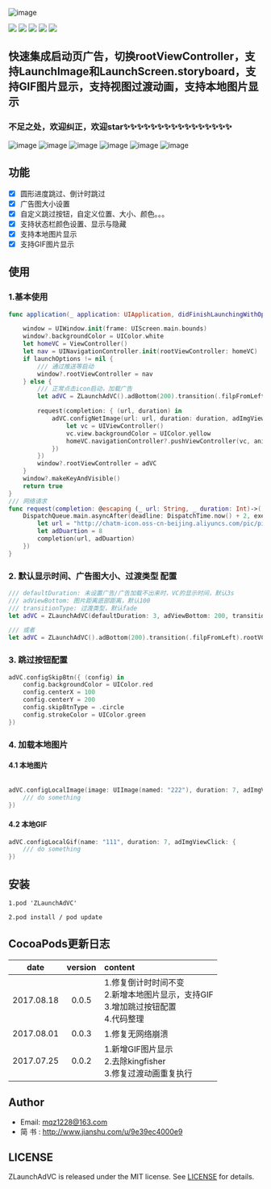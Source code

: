 

![image](https://github.com/MQZHot/ZLaunchAdVC/raw/master/Picture/ZLaunchAdVC.png)

![](https://img.shields.io/badge/platform-iOS-yellow.svg) ![](https://img.shields.io/badge/language-swift-red.svg) ![](https://img.shields.io/badge/support-iOS%208%2B-blue.svg) ![](https://img.shields.io/cocoapods/v/ZLaunchAdVC.svg?style=flat) ![](https://img.shields.io/badge/license-MIT%20License-brightgreen.svg)


## 快速集成启动页广告，切换rootViewController，支持LaunchImage和LaunchScreen.storyboard，支持GIF图片显示，支持视图过渡动画，支持本地图片显示

### 不足之处，欢迎纠正，欢迎star✨✨✨✨✨✨✨✨✨✨✨✨✨✨✨✨


![image](https://github.com/MQZHot/ZLaunchAdVC/raw/master/Picture/pic1.gif) ![image](https://github.com/MQZHot/ZLaunchAdVC/raw/master/Picture/pic2.gif) ![image](https://github.com/MQZHot/ZLaunchAdVC/raw/master/Picture/pic3.gif) ![image](https://github.com/MQZHot/ZLaunchAdVC/raw/master/Picture/pic4.gif) ![image](https://github.com/MQZHot/ZLaunchAdVC/raw/master/Picture/pic5.gif) ![image](https://github.com/MQZHot/ZLaunchAdVC/raw/master/Picture/pic6.gif)

## 功能

- [x] 圆形进度跳过、倒计时跳过
- [x] 广告图大小设置
- [x] 自定义跳过按钮，自定义位置、大小、颜色。。。
- [x] 支持状态栏颜色设置、显示与隐藏
- [x] 支持本地图片显示
- [x] 支持GIF图片显示

## 使用

### 1.基本使用
```swift
func application(_ application: UIApplication, didFinishLaunchingWithOptions launchOptions: [UIApplicationLaunchOptionsKey: Any]?) -> Bool {

    window = UIWindow.init(frame: UIScreen.main.bounds)
    window?.backgroundColor = UIColor.white
    let homeVC = ViewController()
    let nav = UINavigationController.init(rootViewController: homeVC)
    if launchOptions != nil {
        /// 通过推送等启动
        window?.rootViewController = nav
    } else {
        /// 正常点击icon启动，加载广告
        let adVC = ZLaunchAdVC().adBottom(200).transition(.filpFromLeft).configRootVC(nav)

        request(completion: { (url, duration) in
            adVC.configNetImage(url: url, duration: duration, adImgViewClick: {
                let vc = UIViewController()
                vc.view.backgroundColor = UIColor.yellow
                homeVC.navigationController?.pushViewController(vc, animated: true)
            })
        })
        window?.rootViewController = adVC
    }
    window?.makeKeyAndVisible()
    return true
}
/// 网络请求
func request(completion: @escaping (_ url: String, _ duration: Int)->()) -> Void {
    DispatchQueue.main.asyncAfter(deadline: DispatchTime.now() + 2, execute: {
        let url = "http://chatm-icon.oss-cn-beijing.aliyuncs.com/pic/pic_20170724152928869.gif"
        let adDuartion = 8
        completion(url, adDuartion)
    })
}
```

### 2. 默认显示时间、广告图大小、过渡类型 配置

```swift
/// defaultDuration: 未设置广告/广告加载不出来时，VC的显示时间，默认3s
/// adViewBottom: 图片距离底部距离，默认100
/// transitionType: 过渡类型，默认fade
let adVC = ZLaunchAdVC(defaultDuration: 3, adViewBottom: 200, transitionType: .filpFromBottom, rootViewController: nav)

/// 或者
let adVC = ZLaunchAdVC().adBottom(200).transition(.filpFromLeft).rootVC(nav)

```

### 3. 跳过按钮配置

```swift
adVC.configSkipBtn({ (config) in
    config.backgroundColor = UIColor.red
    config.centerX = 100
    config.centerY = 200
    config.skipBtnType = .circle
    config.strokeColor = UIColor.green
})

```
### 4. 加载本地图片

#### 4.1 本地图片
```swift

adVC.configLocalImage(image: UIImage(named: "222"), duration: 7, adImgViewClick: {
    /// do something
})

```
#### 4.2 本地GIF
```swift
adVC.configLocalGif(name: "111", duration: 7, adImgViewClick: {
    /// do something
})
```

## 安装
```
1.pod 'ZLaunchAdVC'

2.pod install / pod update
```
## CocoaPods更新日志
| date | version | content |
|:---:|:---:|:---|
|2017.08.18|0.0.5|1.修复倒计时时间不变<br>2.新增本地图片显示，支持GIF<br>3.增加跳过按钮配置<br>4.代码整理|
|2017.08.01|0.0.3|1.修复无网络崩溃|
|2017.07.25|0.0.2|1.新增GIF图片显示<br>2.去除kingfisher<br>3.修复过渡动画重复执行|

## Author

* Email: mqz1228@163.com
* 简 书 : http://www.jianshu.com/u/9e39ec4000e9

## LICENSE

ZLaunchAdVC is released under the MIT license. See [LICENSE](https://github.com/MQZHot/ZLaunchAdVC/blob/master/LICENSE) for details.


